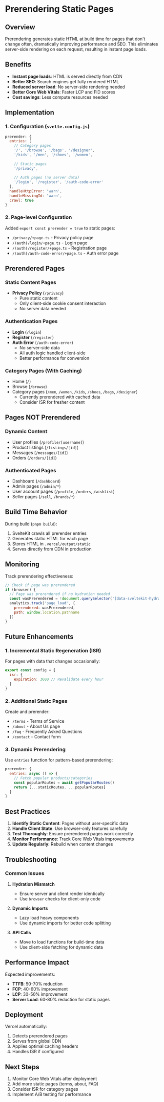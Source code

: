 # Prerendering Static Pages

## Overview

Prerendering generates static HTML at build time for pages that don't change often, dramatically improving performance and SEO. This eliminates server-side rendering on each request, resulting in instant page loads.

## Benefits

- **Instant page loads**: HTML is served directly from CDN
- **Better SEO**: Search engines get fully rendered HTML
- **Reduced server load**: No server-side rendering needed
- **Better Core Web Vitals**: Faster LCP and FID scores
- **Cost savings**: Less compute resources needed

## Implementation

### 1. Configuration (`svelte.config.js`)

```javascript
prerender: {
  entries: [
    // Category pages
    '/', '/browse', '/bags', '/designer', 
    '/kids', '/men', '/shoes', '/women',
    
    // Static pages
    '/privacy',
    
    // Auth pages (no server data)
    '/login', '/register', '/auth-code-error'
  ],
  handleHttpError: 'warn',
  handleMissingId: 'warn',
  crawl: true
}
```

### 2. Page-level Configuration

Added `export const prerender = true` to static pages:

- `/privacy/+page.ts` - Privacy policy page
- `/(auth)/login/+page.ts` - Login page
- `/(auth)/register/+page.ts` - Registration page
- `/(auth)/auth-code-error/+page.ts` - Auth error page

## Prerendered Pages

### Static Content Pages
- **Privacy Policy** (`/privacy`)
  - Pure static content
  - Only client-side cookie consent interaction
  - No server data needed

### Authentication Pages
- **Login** (`/login`)
- **Register** (`/register`) 
- **Auth Error** (`/auth-code-error`)
  - No server-side data
  - All auth logic handled client-side
  - Better performance for conversion

### Category Pages (With Caching)
- Home (`/`)
- Browse (`/browse`)
- Category pages (`/men`, `/women`, `/kids`, `/shoes`, `/bags`, `/designer`)
  - Currently prerendered with cached data
  - Consider ISR for fresher content

## Pages NOT Prerendered

### Dynamic Content
- User profiles (`/profile/[username]`)
- Product listings (`/listings/[id]`)
- Messages (`/messages/[id]`)
- Orders (`/orders/[id]`)

### Authenticated Pages
- Dashboard (`/dashboard`)
- Admin pages (`/admin/*`)
- User account pages (`/profile`, `/orders`, `/wishlist`)
- Seller pages (`/sell`, `/brands/*`)

## Build Time Behavior

During build (`pnpm build`):
1. SvelteKit crawls all prerender entries
2. Generates static HTML for each page
3. Stores HTML in `.vercel/output/static`
4. Serves directly from CDN in production

## Monitoring

Track prerendering effectiveness:
```javascript
// Check if page was prerendered
if (browser) {
  // Page was prerendered if no hydration needed
  const wasPrerendered = !document.querySelector('[data-sveltekit-hydrate]')
  analytics.track('page_load', {
    prerendered: wasPrerendered,
    path: window.location.pathname
  })
}
```

## Future Enhancements

### 1. Incremental Static Regeneration (ISR)
For pages with data that changes occasionally:
```javascript
export const config = {
  isr: {
    expiration: 3600 // Revalidate every hour
  }
}
```

### 2. Additional Static Pages
Create and prerender:
- `/terms` - Terms of Service
- `/about` - About Us page
- `/faq` - Frequently Asked Questions
- `/contact` - Contact form

### 3. Dynamic Prerendering
Use `entries` function for pattern-based prerendering:
```javascript
prerender: {
  entries: async () => {
    // Fetch popular products/categories
    const popularRoutes = await getPopularRoutes()
    return [...staticRoutes, ...popularRoutes]
  }
}
```

## Best Practices

1. **Identify Static Content**: Pages without user-specific data
2. **Handle Client State**: Use browser-only features carefully
3. **Test Thoroughly**: Ensure prerendered pages work correctly
4. **Monitor Performance**: Track Core Web Vitals improvements
5. **Update Regularly**: Rebuild when content changes

## Troubleshooting

### Common Issues

1. **Hydration Mismatch**
   - Ensure server and client render identically
   - Use `browser` checks for client-only code

2. **Dynamic Imports**
   - Lazy load heavy components
   - Use dynamic imports for better code splitting

3. **API Calls**
   - Move to load functions for build-time data
   - Use client-side fetching for dynamic data

## Performance Impact

Expected improvements:
- **TTFB**: 50-70% reduction
- **FCP**: 40-60% improvement  
- **LCP**: 30-50% improvement
- **Server Load**: 60-80% reduction for static pages

## Deployment

Vercel automatically:
1. Detects prerendered pages
2. Serves from global CDN
3. Applies optimal caching headers
4. Handles ISR if configured

## Next Steps

1. Monitor Core Web Vitals after deployment
2. Add more static pages (terms, about, FAQ)
3. Consider ISR for category pages
4. Implement A/B testing for performance